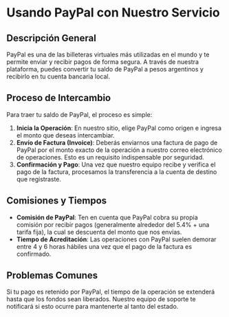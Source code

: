 # Usando PayPal con Nuestro Servicio

## Descripción General
PayPal es una de las billeteras virtuales más utilizadas en el mundo y te permite enviar y recibir pagos de forma segura. A través de nuestra plataforma, puedes convertir tu saldo de PayPal a pesos argentinos y recibirlo en tu cuenta bancaria local.

## Proceso de Intercambio
Para traer tu saldo de PayPal, el proceso es simple:
1.  **Inicia la Operación**: En nuestro sitio, elige PayPal como origen e ingresa el monto que deseas intercambiar.
2.  **Envío de Factura (Invoice)**: Deberás enviarnos una factura de pago de PayPal por el monto exacto de la operación a nuestro correo electrónico de operaciones. Esto es un requisito indispensable por seguridad.
3.  **Confirmación y Pago**: Una vez que nuestro equipo recibe y verifica el pago de la factura, procesamos la transferencia a la cuenta de destino que registraste.

## Comisiones y Tiempos
-   **Comisión de PayPal**: Ten en cuenta que PayPal cobra su propia comisión por recibir pagos (generalmente alrededor del 5.4% + una tarifa fija), la cual se descuenta del monto que nos envías.
-   **Tiempo de Acreditación**: Las operaciones con PayPal suelen demorar entre 4 y 6 horas hábiles una vez que el pago de la factura es confirmado.

## Problemas Comunes
Si tu pago es retenido por PayPal, el tiempo de la operación se extenderá hasta que los fondos sean liberados. Nuestro equipo de soporte te notificará si esto ocurre para mantenerte al tanto del estado.
